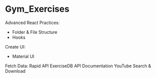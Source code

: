 # Gym_Exercises

Advanced React Practices:
 - Folder & File Structure
 - Hooks

Create UI:
 - Material UI

Fetch Data:
 Rapid API
 ExerciseDB API Documentation
 YouTube Search & Download
